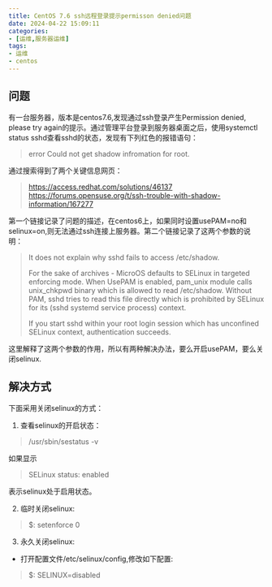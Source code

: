 ```yaml
---
title: CentOS 7.6 ssh远程登录提示permisson denied问题
date: 2024-04-22 15:09:11
categories:
- [运维,服务器运维]
tags:
- 运维
- centos
---
```


## 问题

有一台服务器，版本是centos7.6,发现通过ssh登录产生Permission denied, please try again的提示。通过管理平台登录到服务器桌面之后，使用systemctl status sshd查看sshd的状态，发现有下列红色的报错语句：
> error Could not get shadow infromation for root.

通过搜索得到了两个关键信息网页：

> https://access.redhat.com/solutions/46137
> https://forums.opensuse.org/t/ssh-trouble-with-shadow-information/167277

第一个链接记录了问题的描述，在centos6上，如果同时设置usePAM=no和selinux=on,则无法通过ssh连接上服务器。第二个链接记录了这两个参数的说明：

> It does not explain why sshd fails to access /etc/shadow.
>
> For the sake of archives - MicroOS defaults to SELinux in targeted enforcing mode. When UsePAM is enabled,  pam_unix module calls unix_chkpwd binary which is allowed to read /etc/shadow. Without PAM, sshd tries to read this file directly which is prohibited by SELinux for its (sshd systemd service process) context.
>
> If you start sshd within your root login session which has unconfined SELinux context, authentication succeeds.

这里解释了这两个参数的作用，所以有两种解决办法，要么开启usePAM，要么关闭selinux.

## 解决方式

下面采用关闭selinux的方式：

1. 查看selinux的开启状态：

> /usr/sbin/sestatus  -v

如果显示
> SELinux status:   enabled

表示selinux处于启用状态。

2. 临时关闭selinux:

> $: setenforce 0

3. 永久关闭selinux:

- 打开配置文件/etc/selinux/config,修改如下配置:

> $: SELINUX=disabled
